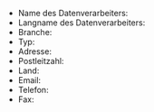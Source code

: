 * Name des Datenverarbeiters:
* Langname des Datenverarbeiters:
* Branche:
* Typ:
* Adresse:
* Postleitzahl:
* Land:
* Email:
* Telefon:
* Fax:
